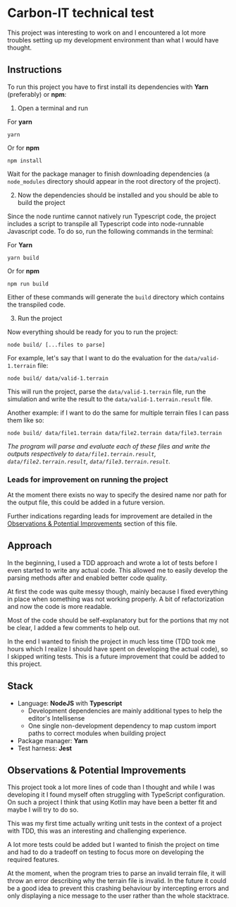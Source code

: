 # Carbon-IT technical test

This project was interesting to work on and I encountered a lot more troubles setting up my development environment than what I would have thought.

## Instructions

To run this project you have to first install its dependencies with **Yarn** (preferably) or **npm**:

1. Open a terminal and run

For **yarn**

```shell
yarn
```

Or for **npm**

```shell
npm install
```

Wait for the package manager to finish downloading dependencies (a `node_modules` directory should appear in the root directory of the project).

2. Now the dependencies should be installed and you should be able to build the project

Since the node runtime cannot natively run Typescript code, the project includes a script to transpile all Typescript code into node-runnable Javascript code. To do so, run the following commands in the terminal:

For **Yarn**

```shell
yarn build
```

Or for **npm**

```shell
npm run build
```

Either of these commands will generate the `build` directory which contains the transpiled code.

3. Run the project

Now everything should be ready for you to run the project:

```shell
node build/ [...files to parse]
```

For example, let's say that I want to do the evaluation for the `data/valid-1.terrain` file:

```shell
node build/ data/valid-1.terrain
```

This will run the project, parse the `data/valid-1.terrain` file, run the simulation and write the result to the
`data/valid-1.terrain.result` file.

Another example: if I want to do the same for multiple terrain files I can pass them like so:

```shell
node build/ data/file1.terrain data/file2.terrain data/file3.terrain
```

_The program will parse and evaluate each of these files and write the outputs respectively to `data/file1.terrain.result`, `data/file2.terrain.result`, `data/file3.terrain.result`._

### Leads for improvement on running the project

At the moment there exists no way to specify the desired name nor path for the output file, this could be added in a future version.

Further indications regarding leads for improvement are detailed in the [Observations & Potential Improvements](#Observations-&-Potential-Improvements) section of this file.

## Approach

In the beginning, I used a TDD approach and wrote a lot of tests before I even started to write any actual code. This allowed me to easily develop the
parsing methods after and enabled better code quality.

At first the code was quite messy though, mainly because I fixed everything in place when something was not working properly. A bit of refactorization
and now the code is more readable.

Most of the code should be self-explanatory but for the portions that my not be clear, I added a few comments to help out.

In the end I wanted to finish the project in much less time (TDD took me hours which I realize I should have spent on developing the actual code), so I
skipped writing tests. This is a future improvement that could be added to this project.

## Stack

- Language: **NodeJS** with **Typescript**
  - Development dependencies are mainly additional types to help the editor's Intellisense
  - One single non-development dependency to map custom import paths to correct modules when building project
- Package manager: **Yarn**
- Test harness: **Jest**

## Observations & Potential Improvements

This project took a lot more lines of code than I thought and while I was developing it I found myself often struggling with TypeScript configuration. On such a project I think that using Kotlin may have been a better fit and maybe I will try to do so.

This was my first time actually writing unit tests in the context of a project with TDD, this was an interesting and challenging experience.

A lot more tests could be added but I wanted to finish the project on time and had to do a tradeoff on testing to focus more on developing the required features.

At the moment, when the program tries to parse an invalid terrain file, it will throw an error describing why the terrain file is invalid.
In the future it could be a good idea to prevent this crashing behaviour by intercepting errors and only displaying a nice message to the user rather than the whole stacktrace.
